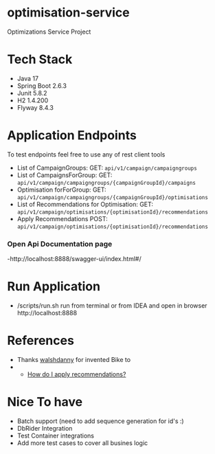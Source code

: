 # optimisation-service
Optimizations Service Project

# Tech Stack
* Java 17
* Spring Boot 2.6.3
* Junit 5.8.2
* H2 1.4.200
* Flyway 8.4.3

# Application Endpoints
To test endpoints feel free to use any of rest client tools

* List of CampaignGroups:                        GET:  `api/v1/campaign/campaigngroups`
* List of CampaignsForGroup:                     GET:  `api/v1/campaign/campaigngroups/{campaignGroupId}/campaigns`
* Optimisation forForGroup:                      GET:  `api/v1/campaign/campaigngroups/{campaignGroupId}/optimisations`
* List of Recommendations for Optimisation:      GET:  `api/v1/campaign/optimisations/{optimisationId}/recommendations`
* Apply Recommendations                          POST: `api/v1/campaign/optimisations/{optimisationId}/recommendations`

### Open Api Documentation page
-http://localhost:8888/swagger-ui/index.html#/

# Run Application
- /scripts/run.sh run from terminal or from IDEA and open in browser http://localhost:8888

# References
- Thanks [walshdanny](https://github.com/walshdanny700/campaign_optimisation) for invented Bike to 
- * [How do I apply recommendations?](https://help.optily.app/en/articles/4550288-how-do-i-apply-recommendations)

# Nice To have
- Batch support (need to add sequence generation for id's :)
- DbRider Integration
- Test Container integrations
- Add more test cases to cover all busines logic